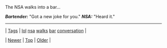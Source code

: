 <!--
title: The NSA walks into a bar&hellip;
date: 2020-06-28T15:27:00.221Z
tags: lol, nsa, walks, bar, conversation
-->


The NSA walks into a bar…

***Bartender:*** "Got a new joke for you." ***NSA:*** "Heard it."

<!--BOTTOM-POST-NAVIGATION-->
---

| [Tags](tags.md) | [lol](tag-lol.md) [nsa](tag-nsa.md) [walks](tag-walks.md) [bar](tag-bar.md) [conversation](tag-conversation.md) |

| [Newer](72079130109.md) | [Top](index.md) | [Older](72080780530.md) |